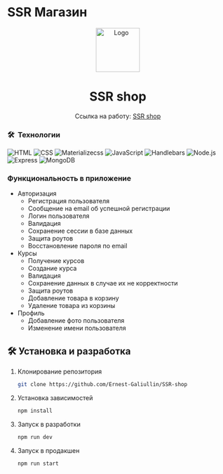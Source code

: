 # SSR Магазин

<div align="center">
  <img alt="Logo" src="./images/eg.ico" width="100" />
</div>
<h1 align="center">
  SSR shop
</h1>
<p align="center">
  Ссылка на работу: <a href="https://fast-sea-96711.herokuapp.com/" target="_blank">SSR shop</a> 
</p>

### 🛠 &nbsp;Технологии

![HTML](https://img.shields.io/badge/-HTML-333333?style=flat&logo=HTML5)
![CSS](https://img.shields.io/badge/-CSS-333333?style=flat&logo=CSS3&logoColor=1572B6)
![Materializecss](https://img.shields.io/badge/-Materializecss-EE6E73?style=flat&logo=materializecss)
![JavaScript](https://img.shields.io/badge/-JavaScript-333333?style=flat&logo=javascript)
![Handlebars](https://img.shields.io/badge/-Handlebars-D17C47?style=flat&logo=handlebars&logoColor=563D7C)
![Node.js](https://img.shields.io/badge/-Node.js-333333?style=flat&logo=node.js)
![Express](https://img.shields.io/badge/-Express-333333?style=flat&logo=express)
![MongoDB](https://img.shields.io/badge/-MongoDB-333333?style=flat&logo=mongodb)

### Функциональность в приложение

- Авторизация
  - Регистрация пользователя
  - Сообщение на email об успешной регистрации
  - Логин пользователя
  - Валидация
  - Сохранение сессии в базе данных
  - Защита роутов
  - Восстановление пароля по email
- Курсы
  - Получение курсов
  - Создание курса
  - Валидация
  - Сохранение данных в случае их не корректности
  - Защита роутов
  - Добавление товара в корзину
  - Удаление товара из корзины
- Профиль
  - Добавление фото пользователя
  - Изменение имени пользователя

## 🛠 Установка и разработка

1. Клонирование репозитория

   ```sh
   git clone https://github.com/Ernest-Galiullin/SSR-shop
   ```

2. Установка зависимостей

   ```sh
   npm install
   ```

3. Запуск в разработки

   ```sh
   npm run dev
   ```

4. Запуск в продакшен

   ```sh
   npm run start
   ```
